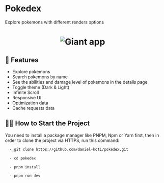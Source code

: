 # Pokedex

Explore pokemons with different renders options

<h1 align="center">
  <img alt="Giant app" src=".github/screen.png" />
</h1>

## 🚀 Features

- Explore pokemons
- Search pokemons by name
- See the abilities and damage level of pokemons in the details page
- Toggle theme (Dark & Light)
- Infinite Scroll
- Responsive UI
- Optimization data
- Cache requests data


## 🏃‍♂️ How to Start the Project

You need to install a package manager like PNPM, Npm or Yarn first, then in order to clone the project via HTTPS, run this command:

```bash
  - git clone https://github.com/daniel-koti/pokedex.git
```

```bash
  - cd pokedex 
```

```bash
  - pnpm install 
```

```bash
  - pnpm run dev 
```
    


